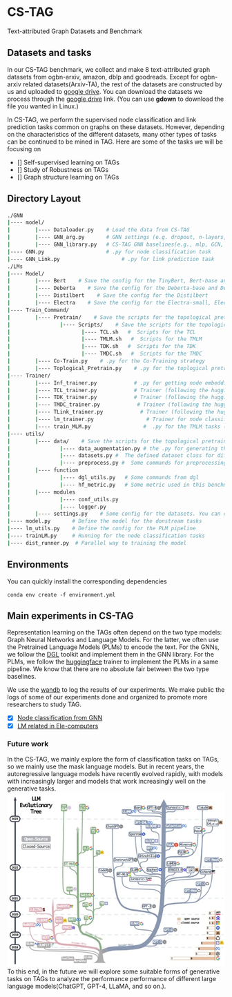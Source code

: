 # CS-TAG 
Text-attributed Graph Datasets and Benchmark 

## Datasets and tasks
In our CS-TAG benchmark, we collect and make 8 text-attributed graph datasets from ogbn-arxiv, amazon, dblp and goodreads.
Except for ogbn-arxiv related datasets(Arxiv-TA), the rest of the datasets are constructed by us and uploaded to [google drive](https://drive.google.com/drive/folders/1bdBWkaIzRfbREN7dSndLcL-sKmQd4IqK).
You can download the datasets we process through the [google drive](https://drive.google.com/drive/folders/1bdBWkaIzRfbREN7dSndLcL-sKmQd4IqK) link. (You can use **gdown** to download the file you wanted in Linux.)

In CS-TAG, we perform the supervised node classification and link prediction tasks common on graphs on these datasets. 
However, depending on the characteristics of the different datasets, many other types of tasks can be continued to be mined in TAG. 
Here are some of the tasks we will be focusing on
- [] Self-supervised learning on TAGs
- [] Study of Robustness on TAGs
- [] Graph structure learning on TAGs

## Directory Layout
```bash
./GNN                
|---- model/                
|        |---- Dataloader.py    # Load the data from CS-TAG     	
|        |---- GNN_arg.py       # GNN settings (e.g. dropout, n-layers, n-hidden)
|        |---- GNN_library.py   # CS-TAG GNN baselines(e.g., mlp, GCN, GAT)
|---- GNN.py                    # .py for node classification task
|---- GNN_Link.py                    # .py for link prediction task
./LMs
|---- Model/
|        |---- Bert    # Save the config for the TinyBert, Bert-base and Bert-large
|        |---- Deberta    # Save the config for the Deberta-base and Deberta-large
|        |---- Distilbert    # Save the config for the Distilbert
|        |---- Electra    # Save the config for the Electra-small, Electra-base and Electra-large
|---- Train_Command/
|        |---- Pretrain/    # Save the scripts for the topological pretraining 
|                |---- Scripts/    # Save the scripts for the topological pretraining 
|                       |---- TCL.sh   #  Scripts for the TCL
|                       |---- TMLM.sh   #  Scripts for the TMLM
|                       |---- TDK.sh   #  Scripts for the TDK
|                       |---- TMDC.sh   #  Scripts for the TMDC
|        |---- Co-Train.py    # .py for the Co-Training strategy
|        |---- Toplogical_Pretrain.py    # .py for the toplogical pretraining strategy (e.g., TCL,TDK,TMLM, TCL+TDK)
|---- Trainer/
|        |---- Inf_trainer.py            # .py for getting node embedding from the PLMs
|        |---- TCL_trainer.py            # Trainer (following the huggingface) for the TCL strategy
|        |---- TDK_trainer.py            # Trainer (following the huggingface) for the TDK strategy
|        |---- TMDC_trainer.py            # Trainer (following the huggingface) for the TMDC strategy
|        |---- TLink_trainer.py            # Trainer (following the huggingface) for the TCL in the Link prediction tasks 
|        |---- lm_trainer.py                 # Trainer for node classification tasks
|        |---- train_MLM.py                 #  .py for the TMLM tasks (following the huggingface)
|---- utils/
|        |---- data/    # Save the scripts for the topological pretraining 
|                |---- data_augmentation.py # the .py for generating the corpus for the TMLM tasks
|                |---- datasets.py #  The defined dataset class for different tasks
|                |---- preprocess.py #  Some commands for preprocessing the data (e.g. tokenize_graph, split_graph)
|        |---- function 
|                |---- dgl_utils.py   # Some commands from dgl 
|                |---- hf_metric.py   # Some metric used in this benchmark (e.g. accuracy, f1)
|        |---- modules
|                |---- conf_utils.py
|                |---- logger.py
|        |---- settings.py    # Some config for the datasets. You can creat your dataset in this file!  
|---- model.py       # Define the model for the donstream tasks
|---- lm_utils.py    # Define the config for the PLM pipeline
|---- trainLM.py     # Running for the node classification tasks
|---- dist_runner.py  # Parallel way to training the model
```


## Environments
You can quickly install the corresponding dependencies
```shell
conda env create -f environment.yml
```

## Main experiments in CS-TAG
Representation learning on the TAGs often depend on the two type models: Graph Neural Networks and Language Models.
For the latter, we often use the Pretrained Language Models (PLMs) to encode the text.
For the GNNs, we follow the [DGL](https://www.dgl.ai/) toolkit and implement them in the GNN library.
For the PLMs, we follow the [huggingface](https://huggingface.co/) trainer to implement the PLMs in a same pipeline.
We know that there are no absolute fair between the two type baselines.

We use the [wandb](https://wandb.ai/site) to log the results of our experiments.
We make public the logs of some of our experiments done and organized to promote more researchers to study TAG.
- [x] [Node classification from GNN](https://wandb.ai/csu_tag/OGB-Arxiv-GNN/reports/GNN-Accuracy--Vmlldzo0MjcyMzk4)
- [x] [LM related in Ele-computers](https://wandb.ai//csu_tag/Computers/reports/Ele-Computers--Vmlldzo0NjMxNTA4)

### Future work
In the CS-TAG, we mainly explore the form of classification tasks on TAGs, so we mainly use the mask language models.
But in recent years, the autoregressive language models have recently evolved rapidly, with models with increasingly larger and 
models that work increasingly well on the generative tasks.
![LLM](LLM.png)
To this end, in the future we will explore some suitable forms of generative tasks on TAGs to analyze the performance performance of different large language models(ChatGPT, GPT-4, LLaMA, and so on.).

